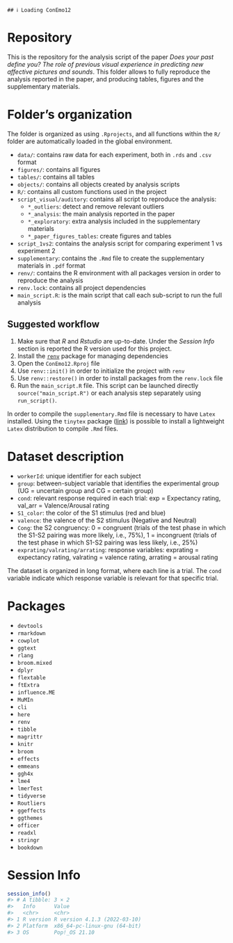 
    ## ℹ Loading ConEmo12

<!-- README.md is generated from README.Rmd. Please edit that file -->

# Repository

This is the repository for the analysis script of the paper *Does your
past define you? The role of previous visual experience in predicting
new affective pictures and sounds*. This folder allows to fully
reproduce the analysis reported in the paper, and producing tables,
figures and the supplementary materials.

# Folder’s organization

The folder is organized as using `.Rprojects`, and all functions within
the `R/` folder are automatically loaded in the global environment.

-   `data/`: contains raw data for each experiment, both in `.rds` and
    `.csv` format
-   `figures/`: contains all figures
-   `tables/`: contains all tables
-   `objects/`: contains all objects created by analysis scripts
-   `R/`: contains all custom functions used in the project
-   `script_visual/auditory`: contains all script to reproduce the
    analysis:
    -   `*_outliers`: detect and remove relevant outliers
    -   `*_analysis`: the main analysis reported in the paper
    -   `*_exploratory`: extra analysis included in the supplementary
        materials
    -   `*_paper_figures_tables`: create figures and tables
-   `script_1vs2`: contains the analysis script for comparing experiment
    1 vs experiment 2
-   `supplementary`: contains the `.Rmd` file to create the
    supplementary materials in `.pdf` format
-   `renv/`: contains the R environment with all packages version in
    order to reproduce the analysis
-   `renv.lock`: contains all project dependencies
-   `main_script.R`: is the main script that call each sub-script to run
    the full analysis

## Suggested workflow

1.  Make sure that *R* and *Rstudio* are up-to-date. Under the *Session
    Info* section is reported the R version used for this project.
2.  Install the
    [`renv`](https://rstudio.github.io/renv/articles/renv.html) package
    for managing dependencies
3.  Open the `ConEmo12.Rproj` file
4.  Use `renv::init()` in order to initialize the project with `renv`
5.  Use `renv::restore()` in order to install packages from the
    `renv.lock` file
6.  Run the `main_script.R` file. This script can be launched directly
    `source("main_script.R")` or each analysis step separately using
    `run_script()`.

In order to compile the `supplementary.Rmd` file is necessary to have
`Latex` installed. Using the `tinytex` package
([link](https://yihui.org/tinytex/)) is possible to install a
lightweight `Latex` distribution to compile `.Rmd` files.

# Dataset description

-   `workerId`: unique identifier for each subject
-   `group`: between-subject variable that identifies the experimental
    group (UG = uncertain group and CG = certain group)
-   `cond`: relevant response required in each trial: exp = Expectancy
    rating, val_arr = Valence/Arousal rating
-   `S1_color`: the color of the S1 stimulus (red and blue)
-   `valence`: the valence of the S2 stimulus (Negative and Neutral)
-   `Cong`: the S2 congruency: 0 = congruent (trials of the test phase
    in which the S1-S2 pairing was more likely, i.e., 75%), 1 =
    incongruent (trials of the test phase in which S1-S2 pairing was
    less likely, i.e., 25%)
-   `exprating/valrating/arrating`: response variables: exprating =
    expectancy rating, valrating = valence rating, arrating = arousal
    rating

The dataset is organized in long format, where each line is a trial. The
`cond` variable indicate which response variable is relevant for that
specific trial.

# Packages

-   `devtools`
-   `rmarkdown`
-   `cowplot`
-   `ggtext`
-   `rlang`
-   `broom.mixed`
-   `dplyr`
-   `flextable`
-   `ftExtra`
-   `influence.ME`
-   `MuMIn`
-   `cli`
-   `here`
-   `renv`
-   `tibble`
-   `magrittr`
-   `knitr`
-   `broom`
-   `effects`
-   `emmeans`
-   `ggh4x`
-   `lme4`
-   `lmerTest`
-   `tidyverse`
-   `Routliers`
-   `ggeffects`
-   `ggthemes`
-   `officer`
-   `readxl`
-   `stringr`
-   `bookdown`

# Session Info

``` r
session_info()
#> # A tibble: 3 × 2
#>   Info      Value                       
#>   <chr>     <chr>                       
#> 1 R version R version 4.1.3 (2022-03-10)
#> 2 Platform  x86_64-pc-linux-gnu (64-bit)
#> 3 OS        Pop!_OS 21.10
```
